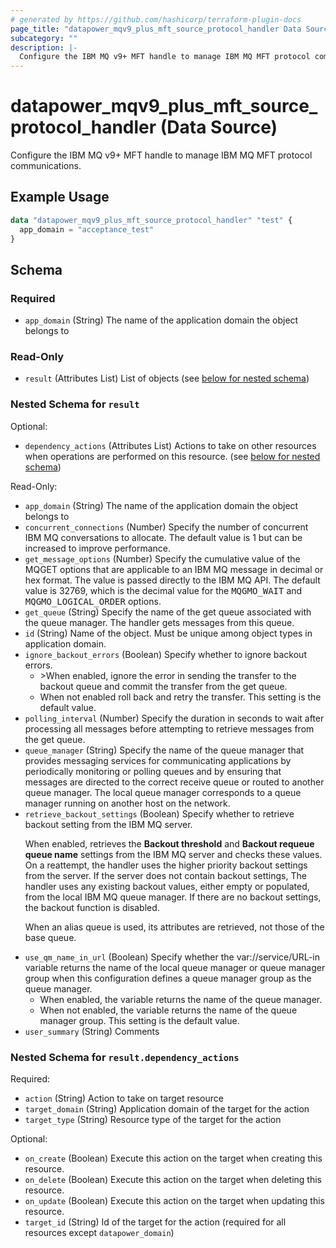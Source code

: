 ```yaml
---
# generated by https://github.com/hashicorp/terraform-plugin-docs
page_title: "datapower_mqv9_plus_mft_source_protocol_handler Data Source - terraform-provider-datapower"
subcategory: ""
description: |-
  Configure the IBM MQ v9+ MFT handle to manage IBM MQ MFT protocol communications.
---
```


# datapower_mqv9_plus_mft_source_protocol_handler (Data Source)

Configure the IBM MQ v9+ MFT handle to manage IBM MQ MFT protocol communications.

## Example Usage

```terraform
data "datapower_mqv9_plus_mft_source_protocol_handler" "test" {
  app_domain = "acceptance_test"
}
```

<!-- schema generated by tfplugindocs -->
## Schema

### Required

- `app_domain` (String) The name of the application domain the object belongs to

### Read-Only

- `result` (Attributes List) List of objects (see [below for nested schema](#nestedatt--result))

<a id="nestedatt--result"></a>
### Nested Schema for `result`

Optional:

- `dependency_actions` (Attributes List) Actions to take on other resources when operations are performed on this resource. (see [below for nested schema](#nestedatt--result--dependency_actions))

Read-Only:

- `app_domain` (String) The name of the application domain the object belongs to
- `concurrent_connections` (Number) Specify the number of concurrent IBM MQ conversations to allocate. The default value is 1 but can be increased to improve performance.
- `get_message_options` (Number) Specify the cumulative value of the MQGET options that are applicable to an IBM MQ message in decimal or hex format. The value is passed directly to the IBM MQ API. The default value is 32769, which is the decimal value for the <tt>MQGMO_WAIT</tt> and <tt>MQGMO_LOGICAL_ORDER</tt> options.
- `get_queue` (String) Specify the name of the get queue associated with the queue manager. The handler gets messages from this queue.
- `id` (String) Name of the object. Must be unique among object types in application domain.
- `ignore_backout_errors` (Boolean) Specify whether to ignore backout errors. <ul><li>>When enabled, ignore the error in sending the transfer to the backout queue and commit the transfer from the get queue.</li><li>When not enabled roll back and retry the transfer. This setting is the default value.</li></ul>
- `polling_interval` (Number) Specify the duration in seconds to wait after processing all messages before attempting to retrieve messages from the get queue.
- `queue_manager` (String) Specify the name of the queue manager that provides messaging services for communicating applications by periodically monitoring or polling queues and by ensuring that messages are directed to the correct receive queue or routed to another queue manager. The local queue manager corresponds to a queue manager running on another host on the network.
- `retrieve_backout_settings` (Boolean) Specify whether to retrieve backout setting from the IBM MQ server. <p>When enabled, retrieves the <b>Backout threshold</b> and <b>Backout requeue queue name</b> settings from the IBM MQ server and checks these values. On a reattempt, the handler uses the higher priority backout settings from the server. If the server does not contain backout settings, The handler uses any existing backout values, either empty or populated, from the local IBM MQ queue manager. If there are no backout settings, the backout function is disabled.</p><p>When an alias queue is used, its attributes are retrieved, not those of the base queue.</p>
- `use_qm_name_in_url` (Boolean) Specify whether the var://service/URL-in variable returns the name of the local queue manager or queue manager group when this configuration defines a queue manager group as the queue manager. <ul><li>When enabled, the variable returns the name of the queue manager.</li><li>When not enabled, the variable returns the name of the queue manager group. This setting is the default value.</li></ul>
- `user_summary` (String) Comments

<a id="nestedatt--result--dependency_actions"></a>
### Nested Schema for `result.dependency_actions`

Required:

- `action` (String) Action to take on target resource
- `target_domain` (String) Application domain of the target for the action
- `target_type` (String) Resource type of the target for the action

Optional:

- `on_create` (Boolean) Execute this action on the target when creating this resource.
- `on_delete` (Boolean) Execute this action on the target when deleting this resource.
- `on_update` (Boolean) Execute this action on the target when updating this resource.
- `target_id` (String) Id of the target for the action (required for all resources except `datapower_domain`)
